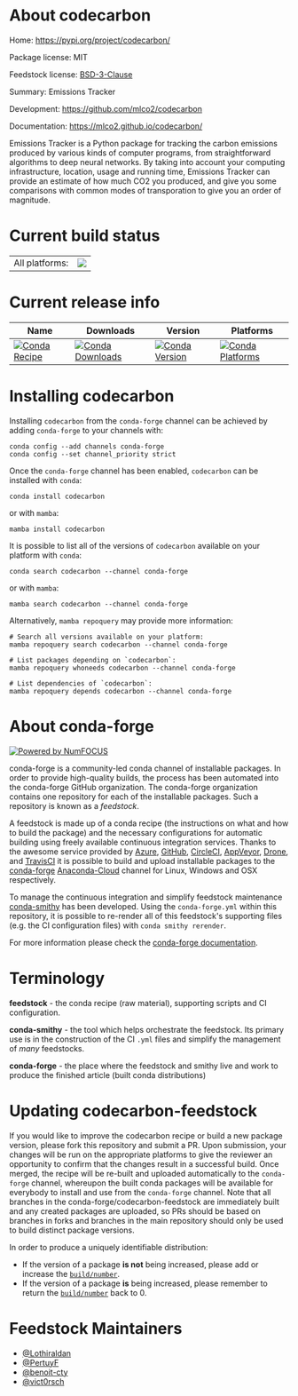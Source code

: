 About codecarbon
================

Home: https://pypi.org/project/codecarbon/

Package license: MIT

Feedstock license: [BSD-3-Clause](https://github.com/conda-forge/codecarbon-feedstock/blob/main/LICENSE.txt)

Summary: Emissions Tracker

Development: https://github.com/mlco2/codecarbon

Documentation: https://mlco2.github.io/codecarbon/

Emissions Tracker is a Python package for tracking the carbon emissions produced by various kinds of computer programs, from straightforward algorithms to deep neural networks.
By taking into account your computing infrastructure, location, usage and running time, Emissions Tracker can provide an estimate of how much CO2 you produced, and give you some comparisons with common modes of transporation to give you an order of magnitude.


Current build status
====================


<table><tr><td>All platforms:</td>
    <td>
      <a href="https://dev.azure.com/conda-forge/feedstock-builds/_build/latest?definitionId=12686&branchName=main">
        <img src="https://dev.azure.com/conda-forge/feedstock-builds/_apis/build/status/codecarbon-feedstock?branchName=main">
      </a>
    </td>
  </tr>
</table>

Current release info
====================

| Name | Downloads | Version | Platforms |
| --- | --- | --- | --- |
| [![Conda Recipe](https://img.shields.io/badge/recipe-codecarbon-green.svg)](https://anaconda.org/conda-forge/codecarbon) | [![Conda Downloads](https://img.shields.io/conda/dn/conda-forge/codecarbon.svg)](https://anaconda.org/conda-forge/codecarbon) | [![Conda Version](https://img.shields.io/conda/vn/conda-forge/codecarbon.svg)](https://anaconda.org/conda-forge/codecarbon) | [![Conda Platforms](https://img.shields.io/conda/pn/conda-forge/codecarbon.svg)](https://anaconda.org/conda-forge/codecarbon) |

Installing codecarbon
=====================

Installing `codecarbon` from the `conda-forge` channel can be achieved by adding `conda-forge` to your channels with:

```
conda config --add channels conda-forge
conda config --set channel_priority strict
```

Once the `conda-forge` channel has been enabled, `codecarbon` can be installed with `conda`:

```
conda install codecarbon
```

or with `mamba`:

```
mamba install codecarbon
```

It is possible to list all of the versions of `codecarbon` available on your platform with `conda`:

```
conda search codecarbon --channel conda-forge
```

or with `mamba`:

```
mamba search codecarbon --channel conda-forge
```

Alternatively, `mamba repoquery` may provide more information:

```
# Search all versions available on your platform:
mamba repoquery search codecarbon --channel conda-forge

# List packages depending on `codecarbon`:
mamba repoquery whoneeds codecarbon --channel conda-forge

# List dependencies of `codecarbon`:
mamba repoquery depends codecarbon --channel conda-forge
```


About conda-forge
=================

[![Powered by
NumFOCUS](https://img.shields.io/badge/powered%20by-NumFOCUS-orange.svg?style=flat&colorA=E1523D&colorB=007D8A)](https://numfocus.org)

conda-forge is a community-led conda channel of installable packages.
In order to provide high-quality builds, the process has been automated into the
conda-forge GitHub organization. The conda-forge organization contains one repository
for each of the installable packages. Such a repository is known as a *feedstock*.

A feedstock is made up of a conda recipe (the instructions on what and how to build
the package) and the necessary configurations for automatic building using freely
available continuous integration services. Thanks to the awesome service provided by
[Azure](https://azure.microsoft.com/en-us/services/devops/), [GitHub](https://github.com/),
[CircleCI](https://circleci.com/), [AppVeyor](https://www.appveyor.com/),
[Drone](https://cloud.drone.io/welcome), and [TravisCI](https://travis-ci.com/)
it is possible to build and upload installable packages to the
[conda-forge](https://anaconda.org/conda-forge) [Anaconda-Cloud](https://anaconda.org/)
channel for Linux, Windows and OSX respectively.

To manage the continuous integration and simplify feedstock maintenance
[conda-smithy](https://github.com/conda-forge/conda-smithy) has been developed.
Using the ``conda-forge.yml`` within this repository, it is possible to re-render all of
this feedstock's supporting files (e.g. the CI configuration files) with ``conda smithy rerender``.

For more information please check the [conda-forge documentation](https://conda-forge.org/docs/).

Terminology
===========

**feedstock** - the conda recipe (raw material), supporting scripts and CI configuration.

**conda-smithy** - the tool which helps orchestrate the feedstock.
                   Its primary use is in the construction of the CI ``.yml`` files
                   and simplify the management of *many* feedstocks.

**conda-forge** - the place where the feedstock and smithy live and work to
                  produce the finished article (built conda distributions)


Updating codecarbon-feedstock
=============================

If you would like to improve the codecarbon recipe or build a new
package version, please fork this repository and submit a PR. Upon submission,
your changes will be run on the appropriate platforms to give the reviewer an
opportunity to confirm that the changes result in a successful build. Once
merged, the recipe will be re-built and uploaded automatically to the
`conda-forge` channel, whereupon the built conda packages will be available for
everybody to install and use from the `conda-forge` channel.
Note that all branches in the conda-forge/codecarbon-feedstock are
immediately built and any created packages are uploaded, so PRs should be based
on branches in forks and branches in the main repository should only be used to
build distinct package versions.

In order to produce a uniquely identifiable distribution:
 * If the version of a package **is not** being increased, please add or increase
   the [``build/number``](https://docs.conda.io/projects/conda-build/en/latest/resources/define-metadata.html#build-number-and-string).
 * If the version of a package **is** being increased, please remember to return
   the [``build/number``](https://docs.conda.io/projects/conda-build/en/latest/resources/define-metadata.html#build-number-and-string)
   back to 0.

Feedstock Maintainers
=====================

* [@Lothiraldan](https://github.com/Lothiraldan/)
* [@PertuyF](https://github.com/PertuyF/)
* [@benoit-cty](https://github.com/benoit-cty/)
* [@vict0rsch](https://github.com/vict0rsch/)

